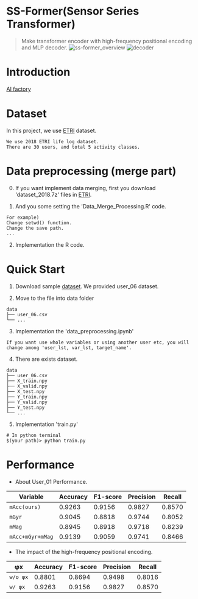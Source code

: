 # SS-Former(Sensor Series Transformer)
> Make transformer encoder with high-frequency positional encoding and MLP decoder.
![ss-former_overview](https://user-images.githubusercontent.com/98331298/231897843-e5542980-6b6d-4de3-87ee-fc77ab7a225c.jpg)
![decoder](https://user-images.githubusercontent.com/98331298/231897806-3496fde7-fd5b-4dfa-899e-7f3e52d029c5.jpg)
  
# Introduction
[AI factory](https://aifactory.space/competition/detail/2234)
  
# Dataset
In this project, we use [ETRI](https://nanum.etri.re.kr/share/schung1/ETRILifelogDataset2020?lang=ko_KR) dataset.
```
We use 2018 ETRI life log dataset.
There are 30 users, and total 5 activity classes.
```  
  
# Data preprocessing (merge part)
0. If you want implement data merging, first you download 'dataset_2018.7z' files in [ETRI](https://nanum.etri.re.kr/share/schung1/ETRILifelogDataset2020?lang=ko_KR). 

1. And you some setting the 'Data_Merge_Processing.R' code.
```
For example)
Change setwd() function. 
Change the save path.
...
```

2. Implementation the R code.
    
# Quick Start
1. Download sample [dataset](). We provided user_06 dataset.
  
2. Move to the file into data folder
```
data
├── user_06.csv
└── ...
```
  
3. Implementation the 'data_preprocessing.ipynb'
```
If you want use whole variables or using another user etc, you will change among 'user_lst, var_lst, target_name'.
```
  
 4. There are exists dataset.
 ```
data
├── user_06.csv
├── X_train.npy
├── X_valid.npy
├── X_test.npy
├── Y_train.npy
├── Y_valid.npy
├── Y_test.npy
└── ...
```
  
5. Implementation 'train.py'
```
# In python terminal
$(your path)> python train.py
```
  
# Performance 
- About User_01 Performance.
  
| Variable | Accuracy | F1-score | Precision | Recall | 
| ------------- | ------------- | ------------- | ------------- | ------------- |
| `mAcc(ours)` | 0.9263 | 0.9156 | 0.9827 | 0.8570 |
| `mGyr` | 0.9045 | 0.8818 | 0.9744 | 0.8052 |
| `mMag` | 0.8945 | 0.8918 | 0.9718 | 0.8239 |
| `mAcc+mGyr+mMag` | 0.9139 | 0.9059 | 0.9741 | 0.8466 |
  
- The impact of the high-frequency positional encoding.
   
| φx | Accuracy | F1-score | Precision | Recall | 
| ------------- | ------------- | ------------- | ------------- | ------------- |
| `w/o φx` | 0.8801 | 0.8694 | 0.9498 | 0.8016 |
| `w/ φx` | 0.9263 | 0.9156 | 0.9827 | 0.8570 |
